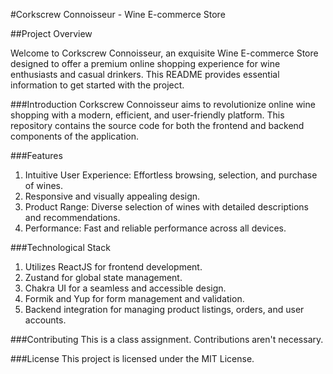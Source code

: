 #Corkscrew Connoisseur - Wine E-commerce Store

##Project Overview

Welcome to Corkscrew Connoisseur, an exquisite Wine E-commerce Store designed to offer a premium online shopping experience for wine enthusiasts and casual drinkers. This README provides essential information to get started with the project.

###Introduction
Corkscrew Connoisseur aims to revolutionize online wine shopping with a modern, efficient, and user-friendly platform. This repository contains the source code for both the frontend and backend components of the application.

###Features
1. Intuitive User Experience: Effortless browsing, selection, and purchase of wines.
2. Responsive and visually appealing design.
3. Product Range: Diverse selection of wines with detailed descriptions and recommendations.
4. Performance: Fast and reliable performance across all devices.

###Technological Stack
1. Utilizes ReactJS for frontend development.
2. Zustand for global state management.
3. Chakra UI for a seamless and accessible design.
4. Formik and Yup for form management and validation.
5. Backend integration for managing product listings, orders, and user accounts.

###Contributing
This is a class assignment. Contributions aren't necessary.

###License
This project is licensed under the MIT License. 


